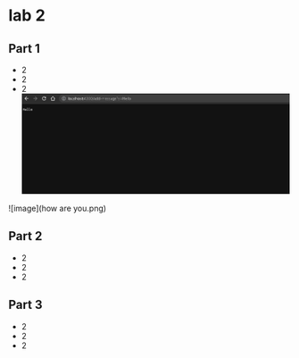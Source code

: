 # lab 2
## Part 1
- 2
- 2
- 2
![image](hello.png)

![image](how are you.png)
## Part 2
- 2
- 2
- 2
## Part 3
- 2
- 2
- 2
